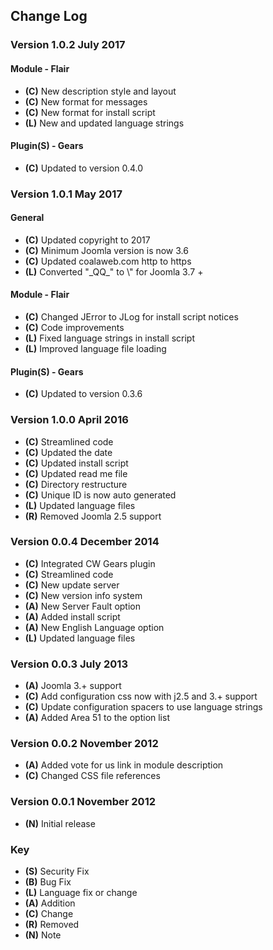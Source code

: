 ## Change Log

### Version 1.0.2 July 2017

#### Module - Flair
- **(C)** New description style and layout
- **(C)** New format for messages
- **(C)** New format for install script
- **(L)** New and updated language strings

#### Plugin(S) - Gears
- **(C)** Updated to version 0.4.0

### Version 1.0.1 May 2017

#### General
- **(C)** Updated copyright to 2017
- **(C)** Minimum Joomla version is now 3.6
- **(C)** Updated coalaweb.com http to https
- **(L)** Converted "\_QQ_" to \\" for Joomla 3.7 +

#### Module - Flair
- **(C)** Changed JError to JLog for install script notices
- **(C)** Code improvements
- **(L)** Fixed language strings in install script
- **(L)** Improved language file loading

#### Plugin(S) - Gears
- **(C)** Updated to version 0.3.6

### Version 1.0.0 April 2016
- **(C)** Streamlined code
- **(C)** Updated the date
- **(C)** Updated install script
- **(C)** Updated read me file
- **(C)** Directory restructure
- **(C)** Unique ID is now auto generated
- **(L)** Updated language files
- **(R)** Removed Joomla 2.5 support

### Version 0.0.4 December 2014
- **(C)** Integrated CW Gears plugin
- **(C)** Streamlined code
- **(C)** New update server
- **(C)** New version info system
- **(A)** New Server Fault option
- **(A)** Added install script
- **(A)** New English Language option
- **(L)** Updated language files

### Version 0.0.3 July 2013
- **(A)** Joomla 3.+ support
- **(C)** Add configuration css now with j2.5 and 3.+ support
- **(C)** Update configuration spacers to use language strings
- **(A)** Added Area 51 to the option list

### Version 0.0.2 November 2012
- **(A)** Added vote for us link in module description
- **(C)** Changed CSS file references

### Version 0.0.1 November 2012
- **(N)** Initial release

### Key
- **(S)** Security Fix
- **(B)** Bug Fix
- **(L)** Language fix or change
- **(A)** Addition
- **(C)** Change
- **(R)** Removed
- **(N)** Note